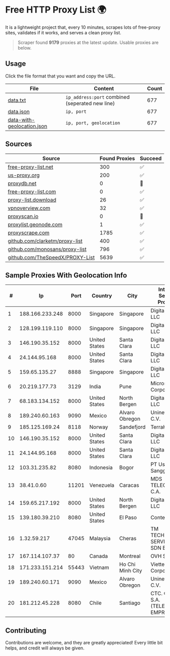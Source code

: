 
# Free HTTP Proxy List 🌍

It is a lightweight project that, every 10 minutes, scrapes lots of free-proxy sites, validates if it works, and serves a clean proxy list.


> Scraper found **9179** proxies at the latest update. Usable proxies are below.

## Usage

Click the file format that you want and copy the URL.


|File|Content|Count|
|----|-------|-----|
|[data.txt](https://raw.githubusercontent.com/themiralay/Proxy-List-World/master/data.txt)|`ip_address:port` combined (seperated new line)|677|
|[data.json](https://raw.githubusercontent.com/themiralay/Proxy-List-World/master/data.json)|`ip, port`|677|
|[data-with-geolocation.json](https://raw.githubusercontent.com/themiralay/Proxy-List-World/master/data-with-geolocation.json)|`ip, port, geolocation`|677|

## Sources

|Source|Found Proxies|Succeed|
|------|-------------|-------|
|[free-proxy-list.net](https://free-proxy-list.net)|300|✅|
|[us-proxy.org](https://www.us-proxy.org)|200|✅|
|[proxydb.net](http://proxydb.net)|0|🚫|
|[free-proxy-list.com](https://free-proxy-list.com/?page=&port=&type%5B%5D=http&type%5B%5D=https&up_time=0&search=Search)|0|✅|
|[proxy-list.download](https://www.proxy-list.download/HTTP)|26|✅|
|[vpnoverview.com](https://vpnoverview.com/privacy/anonymous-browsing/free-proxy-servers)|32|✅|
|[proxyscan.io](https://www.proxyscan.io)|0|🚫|
|[proxylist.geonode.com](https://proxylist.geonode.com/api/proxy-list?limit=300&page=1&sort_by=lastChecked&sort_type=desc&protocols=http,https)|1|✅|
|[proxyscrape.com](https://api.proxyscrape.com/v2/?request=displayproxies&protocol=http&timeout=10000&country=all&ssl=all&anonymity=all)|1785|✅|
|[github.com/clarketm/proxy-list](https://raw.githubusercontent.com/clarketm/proxy-list/master/proxy-list-raw.txt)|400|✅|
|[github.com/monosans/proxy-list](https://raw.githubusercontent.com/monosans/proxy-list/main/proxies/http.txt)|796|✅|
|[github.com/TheSpeedX/PROXY-List](https://raw.githubusercontent.com/TheSpeedX/PROXY-List/master/http.txt)|5639|✅|


## Sample Proxies With Geolocation Info

|#|Ip|Port|Country|City|Internet Service Provider|
|-|--|----|-------|----|-------------------------|
|1|188.166.233.248|8000|Singapore|Singapore|DigitalOcean, LLC|
|2|128.199.119.110|8000|Singapore|Singapore|DigitalOcean, LLC|
|3|146.190.35.152|8000|United States|Santa Clara|DigitalOcean, LLC|
|4|24.144.95.168|8000|United States|Santa Clara|DigitalOcean, LLC|
|5|159.65.135.27|8888|Singapore|Singapore|DigitalOcean, LLC|
|6|20.219.177.73|3129|India|Pune|Microsoft Corporation|
|7|68.183.134.152|8000|United States|North Bergen|DigitalOcean, LLC|
|8|189.240.60.163|9090|Mexico|Alvaro Obregon|Uninet S.A. de C.V.|
|9|185.125.169.24|8118|Norway|Sandefjord|TerraHost AS|
|10|146.190.35.152|8000|United States|Santa Clara|DigitalOcean, LLC|
|11|24.144.95.168|8000|United States|Santa Clara|DigitalOcean, LLC|
|12|103.31.235.82|8080|Indonesia|Bogor|PT Usaha Adi Sanggoro|
|13|38.41.0.60|11201|Venezuela|Caracas|MDS TELECOM C.A.|
|14|159.65.217.192|8000|United States|North Bergen|DigitalOcean, LLC|
|15|139.180.39.210|8080|United States|El Paso|Conterra|
|16|1.32.59.217|47045|Malaysia|Cheras|TM TECHNOLOGY SERVICES SDN BHD|
|17|167.114.107.37|80|Canada|Montreal|OVH SAS|
|18|171.233.151.214|55443|Vietnam|Ho Chi Minh City|Viettel Corporation|
|19|189.240.60.171|9090|Mexico|Alvaro Obregon|Uninet S.A. de C.V.|
|20|181.212.45.228|8080|Chile|Santiago|CTC. CORP S.A. (TELEFONICA EMPRESAS)|



## Contributing

Contributions are welcome, and they are greatly appreciated! Every
little bit helps, and credit will always be given.

